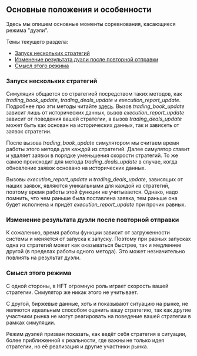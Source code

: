 ## Основные положения и особенности

Здесь мы опишем основные моменты соревнования, касающиеся режима "дуэли".

Темы текущего раздела:

- [Запуск нескольких стратегий](#execute)
- [Изменение результата дуэли после повторной отправки](#changing_result)
- [Смысл этого режима](#sense)

### Запуск нескольких стратегий<a id="execute"></a>

Симуляция общается со стратегией посредством таких методов, как *trading_book_update*, *trading_deals_update* и *execution_report_update*.
Подробнее про эти методы читайте [здесь](/api/ParticipantStrategy.md).
Вызов *trading_book_update* зависит лишь от исторических данных, вызов *execution_report_update* зависит от поведения вашей стратегии, а вызов *trading_deals_update* может быть как основан на исторических данных, так и зависеть от заявок стратегии.

После вызова *trading_book_update* симулятором мы считаем время работы этого метода для каждой из стратегий.
Далее симулятор ставит и удаляет заявки в порядке уменьшения скорости стратегий.
То же самое происходит для метода *trading_deals_update* в случае, когда обновление заявок основано на исторических данных.

Вызовы *execution_report_update* и *trading_deals_update*, зависящих от наших заявок, являются уникальными для каждой из стратегий, поэтому время работы этой функции не учитывается.
Однако, надо помнить, что чем раньше была поставлена заявка, тем раньше она будет исполнена и придёт *execution_report_update* при прочих равных.

### Изменение результата дуэли после повторной отправки<a id="changing_result"></a>

К сожалению, время работы функции зависит от загруженности системы и меняется от запуска к запуску.
Поэтому при разных запусках одна из стратегий может как оказываться быстрее, так и медленнее другой (в пределах работы одного метода).
Это может незначительно повлиять на результат дуэли.

### Смысл этого режима<a id="sense"></a>

С одной стороны, в HFT огромную роль играет скорость вашей стратегии.
Симулятор же никак этого не учитывает.

С другой, биржевые данные, хоть и показывают ситуацию на рынке, не являются идеальным способом оценить вашу стратегию, так как другие участники рынка не могут реагировать на поведение вашей стратегии в рамках симуляции.

Режим дуэлей призван показать, как ведёт себя стратегия в ситуации, более приближенной к реальности, где важны не только идея стратегии, но её реализация и другие участники рынка.
